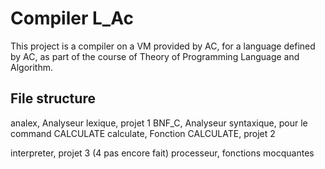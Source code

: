 # Compiler L_Ac

This project is a compiler on a VM provided by AC,
for a language defined by AC,
as part of the course of Theory of Programming Language and Algorithm.

## File structure

analex, Analyseur lexique, projet 1
BNF_C, Analyseur syntaxique, pour le command CALCULATE
calculate, Fonction CALCULATE, projet 2

interpreter, projet 3 (4 pas encore fait)
processeur, fonctions mocquantes